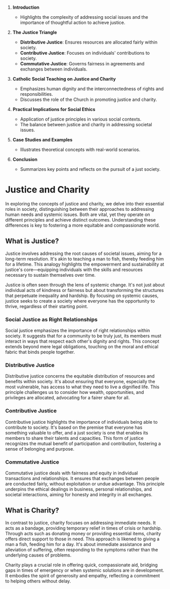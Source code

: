 1. **Introduction**
   - Highlights the complexity of addressing social issues and the importance of thoughtful action to achieve justice.

2. **The Justice Triangle**
   - **Distributive Justice**: Ensures resources are allocated fairly within society.
   - **Contributive Justice**: Focuses on individuals' contributions to society.
   - **Commutative Justice**: Governs fairness in agreements and exchanges between individuals.

3. **Catholic Social Teaching on Justice and Charity**
   - Emphasizes human dignity and the interconnectedness of rights and responsibilities.
   - Discusses the role of the Church in promoting justice and charity.

4. **Practical Implications for Social Ethics**
   - Application of justice principles in various social contexts.
   - The balance between justice and charity in addressing societal issues.

5. **Case Studies and Examples**
   - Illustrates theoretical concepts with real-world scenarios.

6. **Conclusion**
   - Summarizes key points and reflects on the pursuit of a just society.


# Justice and Charity

In exploring the concepts of justice and charity, we delve into their essential roles in society, distinguishing between their approaches to addressing human needs and systemic issues. Both are vital, yet they operate on different principles and achieve distinct outcomes. Understanding these differences is key to fostering a more equitable and compassionate world.

## What is Justice?

Justice involves addressing the root causes of societal issues, aiming for a long-term resolution. It's akin to teaching a man to fish, thereby feeding him for a lifetime. This analogy highlights the empowerment and sustainability at justice's core—equipping individuals with the skills and resources necessary to sustain themselves over time.

Justice is often seen through the lens of systemic change. It's not just about individual acts of kindness or fairness but about transforming the structures that perpetuate inequality and hardship. By focusing on systemic causes, justice seeks to create a society where everyone has the opportunity to thrive, regardless of their starting point.

### Social Justice as Right Relationships

Social justice emphasizes the importance of right relationships within society. It suggests that for a community to be truly just, its members must interact in ways that respect each other's dignity and rights. This concept extends beyond mere legal obligations, touching on the moral and ethical fabric that binds people together.

### Distributive Justice

Distributive justice concerns the equitable distribution of resources and benefits within society. It's about ensuring that everyone, especially the most vulnerable, has access to what they need to live a dignified life. This principle challenges us to consider how wealth, opportunities, and privileges are allocated, advocating for a fairer share for all.

### Contributive Justice

Contributive justice highlights the importance of individuals being able to contribute to society. It's based on the premise that everyone has something valuable to offer, and a just society is one that enables its members to share their talents and capacities. This form of justice recognizes the mutual benefit of participation and contribution, fostering a sense of belonging and purpose.

### Commutative Justice

Commutative justice deals with fairness and equity in individual transactions and relationships. It ensures that exchanges between people are conducted fairly, without exploitation or undue advantage. This principle underpins the ethical dealings in business, personal relationships, and societal interactions, aiming for honesty and integrity in all exchanges.

## What is Charity?

In contrast to justice, charity focuses on addressing immediate needs. It acts as a bandage, providing temporary relief in times of crisis or hardship. Through acts such as donating money or providing essential items, charity offers direct support to those in need. This approach is likened to giving a man a fish, feeding him for a day. It's about immediate assistance and alleviation of suffering, often responding to the symptoms rather than the underlying causes of problems.

Charity plays a crucial role in offering quick, compassionate aid, bridging gaps in times of emergency or when systemic solutions are in development. It embodies the spirit of generosity and empathy, reflecting a commitment to helping others without delay.